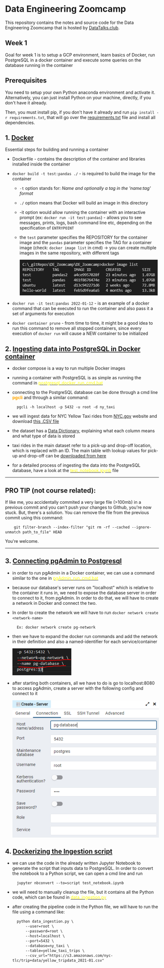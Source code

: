 # Data Engineering Zoomcamp

This repository contains the notes and source code for the Data Engineering Zoomcamp that is hosted by [DataTalks.club](https://datatalks.club/).

## Week 1

Goal for week 1 is to setup a GCP environment, learn basics of Docker, run PostgreSQL in a docker container and execute some queries on the database running in the container

## Prerequisites
You need to setup your own Python anaconda environment and activate it. Alternatively, you can just install Python on your machine, directly, if you don't have it already.

Then, you must install pip, if you don't have it already and run `pip install -r requirements.txt`, that will go over the [requirements.txt](../requirements.txt) file and install all dependencies.

## 1. <u>Docker</u>

Essential steps for building and running a container
- Dockerfile - contains the description of the container and libraries installed inside the container
- `docker build -t test:pandas ./`  - is required to build the image for the container
    - `-t` option stands for: *Name and optionally a tag in the 'name:tag' format*
    - `./` option means that Docker will build an image in this directory
    - -it option would allow running the container with an interactive prompt (ex: `docker run -it test:pandas`) - allows you to see messages, prints, logs, bash command line etc, depending on the specification of `ENTRYPOINT`
    - the `test` parameter specifies the REPOSITORY for the container image and the `pandas` parameter specifies the TAG for a container image (check: `docker image list` in cmd) -> you can create multiple images in the same repository, with different tags

        ![](./imgs/docker_image_list.PNG)

- `docker run -it test:pandas 2022-01-12` - is an example of a docker command that can be executed to run the container and also pass it a set of arguments for execution

- `docker container prune` - from time to time, it might be a good idea to run this command to remove all stopped containers, since every execution of `docker run` will cause a NEW container to be initialized

## 2. <u>Ingesting data into PostgreSQL in Docker container</u>

- docker compose is a way to run multiple Docker images
- running a container with PostgreSQL is as simple as running the command in [<span style="color:yellow">postgresql_docker_run_cmd.bat</span>](./postgresql_docker_run_cmd.bat)
- connecting to the PostgreSQL database can be done through a cmd line <span style="color:orange">**pgcli**</span> and through a similar command: 

        pgcli -h localhost -p 5432 -u root -d ny_taxi

- we will ingest data for NYC Yellow Taxi rides from [NYC.gov](https://www1.nyc.gov/site/tlc/about/tlc-trip-record-data.page) website and download [this .CSV file](https://s3.amazonaws.com/nyc-tlc/trip+data/yellow_tripdata_2021-01.csv)
- the dataset has a [Data Dictionary](https://www1.nyc.gov/assets/tlc/downloads/pdf/data_dictionary_trip_records_yellow.pdf), explaining what each column means and what type of data is stored
- taxi rides in the main dataset refer to a pick-up and drop-off location, which is replaced with an ID. The main table with lookup values for pick-up and drop-off can be [downloaded from here](https://s3.amazonaws.com/nyc-tlc/misc/taxi+_zone_lookup.csv)
- for a detailed process of ingesting the data into the PostgreSQL database, have a look at the [<span style="color:yellow">test_notebook.ipynb</span>](test_notebook.ipynb) file

---
## PRO TIP (not course related):
If like me, you accidentally commited a very large file (>100mb) in a previous commit and you can't push your changes to Github, you're now stuck. But, there's a solution. You can remove the file from the previous commit using this command:

        git filter-branch --index-filter "git rm -rf --cached --ignore-unmatch path_to_file" HEAD

You're welcome.

---

## 3. <u>Connecting pgAdmin to Postgresql</u>

- in order to run pgAdmin in a Docker container, we can use a command similar to the one in [<span style="color:yellow">pgAdmin_run_cmd.bat</span>](pgAdmin_run_cmd.bat)
- because our database's server runs on "localhost" which is relative to the container it runs in, we need to expose the database server in order to connect to it, from pgAdmin. In order to do that, we will have to create a network in Docker and connect the two.
- In order to create the network we will have to run `docker network create <network-name>` 
    
        Ex: docker network create pg-network

- then we have to expand the docker run commands and add the network in their definition and also a named-identifier for each service/container

    ![](./imgs/pg_network_info.PNG)
- after starting both containers, all we have to do is go to localhost:8080 to access pgAdmin, create a server with the following config and connect to it

    ![](./imgs/how_to_connect_pgAdmin.PNG)

## 4. <u>Dockerizing the Ingestion script</u>

- we can use the code in the already written Jupyter Notebook to generate the script that inputs data to PostgreSQL. In order to convert the notebook to a Python script, we can open a cmd line and run 
        
        jupyter nbconvert --to=script test_notebook.ipynb

- we will need to manually cleanup the file, but it contains all the Python code, which can be found in [<span style="color:yellow">data_ingestion.py</span>](data_ingestion.py)
- after creating the pipeline code in the Python file, we will have to run the file using a command like:
    
        python data_ingestion.py \
            --user=root \
            --password=root \
            --host=localhost \
            --port=5432 \
            --database=ny_taxi \
            --table=yellow_taxi_trips \
            --csv_url="https://s3.amazonaws.com/nyc-tlc/trip+data/yellow_tripdata_2021-01.csv"